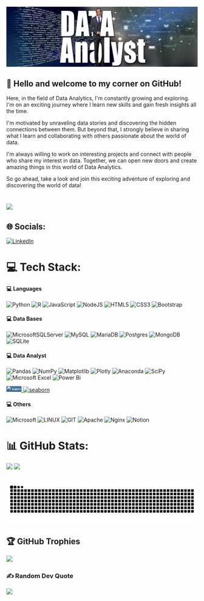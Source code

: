 <a href="https://github.com/osmanyccruz" target="_blank" rel="noreferrer"> <img src="https://github.com/osmanyccruz/osmanyccruz/blob/main/osmanyccruz-github.png" alt="osmanyccruz" style=”max-width:100%;width:auto;height:auto;”/> </a>

<h2>👋 Hello and welcome to my corner on GitHub!</h2>

<p>Here, in the field of Data Analytics, I'm constantly growing and exploring. I'm on an exciting journey where I learn new skills and gain fresh insights all the time.</p>
<p>I'm motivated by unraveling data stories and discovering the hidden connections between them. But beyond that, I strongly believe in sharing what I learn and collaborating with others passionate about the world of data.</p>
<p>I'm always willing to work on interesting projects and connect with people who share my interest in data. Together, we can open new doors and create amazing things in this world of Data Analytics.</p>
<p>So go ahead, take a look and join this exciting adventure of exploring and discovering the world of data!</p>

#
[![](https://visitcount.itsvg.in/api?id=osmanyccruz&icon=0&color=1)](https://visitcount.itsvg.in)

## 🌐 Socials:
[![LinkedIn](https://img.shields.io/badge/LinkedIn-%230077B5.svg?logo=linkedin&logoColor=white)](https://linkedin.com/in/osmanyccruz) 

# 💻 Tech Stack:
#### 💻 Languages
![Python](https://img.shields.io/badge/python-3670A0?style=flat&logo=python&logoColor=ffdd54) ![R](https://img.shields.io/badge/r-%23276DC3.svg?style=flat&logo=r&logoColor=white) ![JavaScript](https://img.shields.io/badge/javascript-%23323330.svg?style=flat&logo=javascript&logoColor=%23F7DF1E) ![NodeJS](https://img.shields.io/badge/node.js-6DA55F?style=flat&logo=node.js&logoColor=white) ![HTML5](https://img.shields.io/badge/html5-%23E34F26.svg?style=flat&logo=html5&logoColor=white) ![CSS3](https://img.shields.io/badge/css3-%231572B6.svg?style=flat&logo=css3&logoColor=white) ![Bootstrap](https://img.shields.io/badge/bootstrap-%23563D7C.svg?style=flat&logo=bootstrap&logoColor=white)  
#### 💻 Data Bases
![MicrosoftSQLServer](https://img.shields.io/badge/Microsoft%20SQL%20Sever-CC2927?style=flat&logo=microsoft%20sql%20server&logoColor=white) ![MySQL](https://img.shields.io/badge/mysql-%2300f.svg?style=flat&logo=mysql&logoColor=white) ![MariaDB](https://img.shields.io/badge/MariaDB-003545?style=flat&logo=mariadb&logoColor=white) ![Postgres](https://img.shields.io/badge/postgres-%23316192.svg?style=flat&logo=postgresql&logoColor=white) ![MongoDB](https://img.shields.io/badge/MongoDB-%234ea94b.svg?style=flat&logo=mongodb&logoColor=white) ![SQLite](https://img.shields.io/badge/sqlite-%2307405e.svg?style=flat&logo=sqlite&logoColor=white) 
#### 💻 Data Analyst
![Pandas](https://img.shields.io/badge/pandas-%23150458.svg?style=flat&logo=pandas&logoColor=white) ![NumPy](https://img.shields.io/badge/numpy-%23013243.svg?style=flat&logo=numpy&logoColor=white) ![Matplotlib](https://img.shields.io/badge/Matplotlib-%23ffffff.svg?style=flat&logo=Matplotlib&logoColor=black) ![Plotly](https://img.shields.io/badge/Plotly-%233F4F75.svg?style=flat&logo=plotly&logoColor=white) ![Anaconda](https://img.shields.io/badge/Anaconda-%2344A833.svg?style=flat&logo=anaconda&logoColor=white) ![SciPy](https://img.shields.io/badge/SciPy-%230C55A5.svg?style=flat&logo=scipy&logoColor=%white) ![Microsoft Excel](https://img.shields.io/badge/Microsoft_Excel-217346?style=flat&logo=microsoft-excel&logoColor=white) ![Power Bi](https://img.shields.io/badge/power_bi-F2C811?style=flat&logo=powerbi&logoColor=black)

<a href="https://seaborn.pydata.org/" target="_blank" rel="noreferrer"> <img src="https://github.com/osmanyccruz/osmanyccruz/blob/main/seaborn.png" alt="seaborn" width="40" height="15"/> </a>
<a href="https://seaborn.pydata.org/" target="_blank" rel="noreferrer"> <img src="https://seaborn.pydata.org/_images/logo-mark-lightbg.svg" alt="seaborn" width="40" height="40"/> </a>

#### 💻 Others
![Microsoft](https://img.shields.io/badge/Microsoft-0078D4?style=flat&logo=microsoft&logoColor=white) ![LINUX](https://img.shields.io/badge/Linux-FCC624?style=flat&logo=linux&logoColor=black) ![GIT](https://img.shields.io/badge/Git-fc6d26?style=flat&logo=git&logoColor=white) ![Apache](https://img.shields.io/badge/apache-%23D42029.svg?style=flat&logo=apache&logoColor=white) ![Nginx](https://img.shields.io/badge/nginx-%23009639.svg?style=flat&logo=nginx&logoColor=white) ![Notion](https://img.shields.io/badge/Notion-%23000000.svg?style=flat&logo=notion&logoColor=white)


# 📊 GitHub Stats:
![](https://github-readme-stats.vercel.app/api?username=osmanyccruz&theme=dark&hide_border=false&include_all_commits=true&count_private=true)
![](https://github-readme-streak-stats.herokuapp.com/?user=osmanyccruz&theme=dark&hide_border=false)<br/>
##
![Snake animation](https://github.com/centaurogda/centaurogda/blob/output/github-contribution-grid-snake.svg)

## 🏆 GitHub Trophies
![](https://github-profile-trophy.vercel.app/?username=osmanyccruz&theme=radical&no-frame=false&no-bg=true&margin-w=4)

### ✍️ Random Dev Quote
![](https://quotes-github-readme.vercel.app/api?type=horizontal&theme=radical)


<!---
osmanyccruz/osmanyccruz is a ✨ special ✨ repository.
--->
